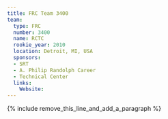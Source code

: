 ```yaml
---
title: FRC Team 3400
team:
  type: FRC
  number: 3400
  name: RCTC
  rookie_year: 2010
  location: Detroit, MI, USA
  sponsors:
  - SRT
  - A. Philip Randolph Career
  - Technical Center
  links:
    Website:
---
```


{% include remove_this_line_and_add_a_paragraph %}